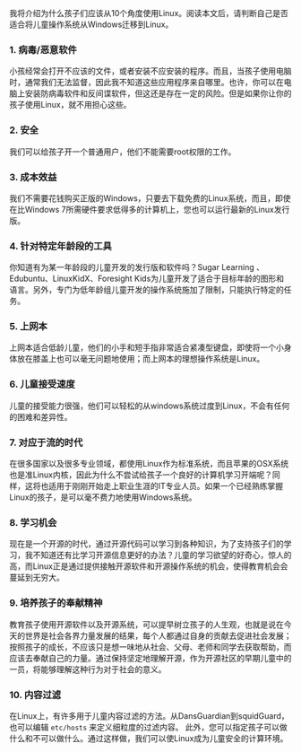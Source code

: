 我将介绍为什么孩子们应该从10个角度使用Linux。阅读本文后，请判断自己是否适合将儿童操作系统从Windows迁移到Linux。

### 1. 病毒/恶意软件
小孩经常会打开不应该的文件，或者安装不应安装的程序。而且，当孩子使用电脑时，通常我们无法监督，因此我不知道这些应用程序来自哪里。也许，你可以在电脑上安装防病毒软件和反间谍软件，但这还是存在一定的风险。但是如果你让你的孩子使用Linux，就不用担心这些。

### 2. 安全
我们可以给孩子开一个普通用户，他们不能需要root权限的工作。

### 3. 成本效益
我们不需要花钱购买正版的Windows，只要去下载免费的Linux系统，而且，即使在比Windows 7所需硬件要求低得多的计算机上，您也可以运行最新的Linux发行版。


### 4. 针对特定年龄段的工具
你知道有为某一年龄段的儿童开发的发行版和软件吗？Sugar Learning 、Edubuntu、LinuxKidX、Foresight Kids为儿童开发了适合于目标年龄的图形和语言。另外，专门为低年龄组儿童开发的操作系统施加了限制，只能执行特定的任务。

### 5. 上网本
上网本适合低龄儿童，他们的小手和短手指非常适合紧凑型键盘，即使将一个小身体放在膝盖上也可以毫无问题地使用；而上网本的理想操作系统是Linux。

### 6. 儿童接受速度
儿童的接受能力很强，他们可以轻松的从windows系统过度到Linux，不会有任何的困难和差异性。

### 7. 对应于流的时代
在很多国家以及很多专业领域，都使用Linux作为标准系统，而且苹果的OSX系统也是准Linux内核，因此为什么不尝试给孩子一个良好的计算机学习开端呢？同样，这将也适用于刚刚开始走上职业生涯的IT专业人员。如果一个已经熟练掌握Linux的孩子，是可以毫不费力地使用Windows系统。

### 8. 学习机会
现在是一个开源的时代，通过开源代码可以学习到各种知识，为了支持孩子们的学习，我不知道还有比学习开源信息更好的办法？儿童的学习欲望的好奇心，惊人的高，而Linux正是通过提供接触开源软件和开源操作系统的机会，使得教育机会会蔓延到无穷大。

### 9. 培养孩子的奉献精神
教育孩子使用开源软件以及开源系统，可以提早树立孩子的人生观，也就是说在今天的世界是社会各界力量发展的结果，每个人都通过自身的贡献去促进社会发展；按照孩子的成长，不应该只是想一味地从社会、父母、老师和同学去获取帮助，而应该去奉献自己的力量。通过保持坚定地理解开源，作为开源社区的早期儿童中的一员，将能够理解这种行为对于社会的意义。

### 10. 内容过滤
在Linux上，有许多用于儿童内容过滤的方法。从DansGuardian到squidGuard，也可以编辑 `etc/hosts` 来定义细粒度的过滤内容。 此外，您可以指定孩子可以做什么和不可以做什么。通过这样做，我们可以使Linux成为儿童安全的计算环境。
